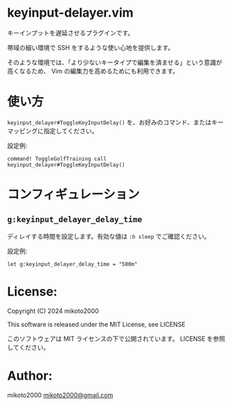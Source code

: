 # keyinput-delayer.vim

キーインプットを遅延させるプラグインです。

帯域の細い環境で SSH をするような使い心地を提供します。

そのような環境では、「より少ないキータイプで編集を済ませる」という意識が高くなるため、
Vim の編集力を高めるためにも利用できます。


# 使い方

`keyinput_delayer#ToggleKeyInputDelay()` を、お好みのコマンド、またはキーマッピングに指定してください。

設定例:

```vim
command! ToggleGolfTraining call keyinput_delayer#ToggleKeyInputDelay()
```

# コンフィギュレーション

## `g:keyinput_delayer_delay_time`

ディレイする時間を設定します。有効な値は `:h sleep` でご確認ください。

設定例:

```vim
let g:keyinput_delayer_delay_time = "500m"
```

# License:

Copyright (C) 2024 mikoto2000

This software is released under the MIT License, see LICENSE

このソフトウェアは MIT ライセンスの下で公開されています。 LICENSE を参照してください。


# Author:

mikoto2000 <mikoto2000@gmail.com>

